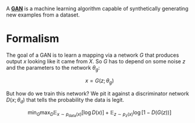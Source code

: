 A **[GAN](https://arxiv.org/pdf/1406.2661.pdf)** is a machine learning algorithm capable of synthetically generating new examples from a dataset. 

# Formalism

The goal of a GAN is to learn a mapping via a network $G$ that produces output $x$ looking like it came from $X$. So $G$ has to depend on some noise $z$ and the parameters to the network $\theta_g$:

$$x = G(z; \theta_g)$$

But how do we train this network? We pit it against a discriminator network $D(x; \theta_d)$ that tells the probability the data is legit.

$$
\min_G \max_D \mathbb{E}_{x \sim p_{\text{data}}(x)}\left[\log D(x)\right] + \mathbb{E}_{z \sim p_{z}(x)}\log\left[ 1 - D(G(z)) \right]
$$



